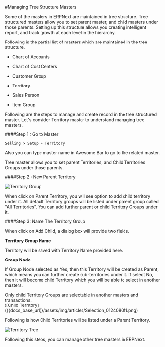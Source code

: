 #Managing Tree Structure Masters

Some of the masters in ERPNext are maintained in tree structure. Tree structured masters allow you to set parent master, and child masters under those parents. Setting up this structure allows you creating intelligent report, and track growth at each level in the hierarchy. 

Following is the partial list of masters which are maintained in the tree structure.

* Chart of Accounts

* Chart of Cost Centers

* Customer Group

* Territory

* Sales Person

* Item Group

Following are the steps to manage and create record in the tree structured master. Let's consider Territory master to understand managing tree masters.

####Step 1 : Go to Master

`Selling > Setup > Territory`

Also you can type master name in Awesome Bar to go to the related master.

Tree master allows you to set parent Territories, and Child Territories Groups under those parents.

####Step 2 : New Parent Territory

![Territory Group]({{docs_base_url}}/assets/img/articles/Sselection_013.png)

When click on Parent Territory, you will see option to add child territory under it. All default Territory groups will be listed under parent group called "All Territories". You can add further parent or child Territory Groups under it.

####Step 3: Name The Territory Group

When click on Add Child, a dialog box will provide two fields.

**Territory Group Name**

Territory will be saved with Territory Name provided here.

**Group Node**

If Group Node selected as Yes, then this Territory will be created as Parent, which means you can further create sub-territories under it. If select No, then it will become child Territory which you will be able to select in another masters.

<div class="well">Only child Territory Groups are selectable in another masters and transactions.</div>
![Child Territory]({{docs_base_url}}/assets/img/articles/Selection_0124080f1.png)

Following is how Child Territories will be listed under a Parent Territory.

![Territory Tree]({{docs_base_url}}/assets/img/articles/Selection_014.png)

Following this steps, you can manage other tree masters in ERPNext.

<!-- markdown -->